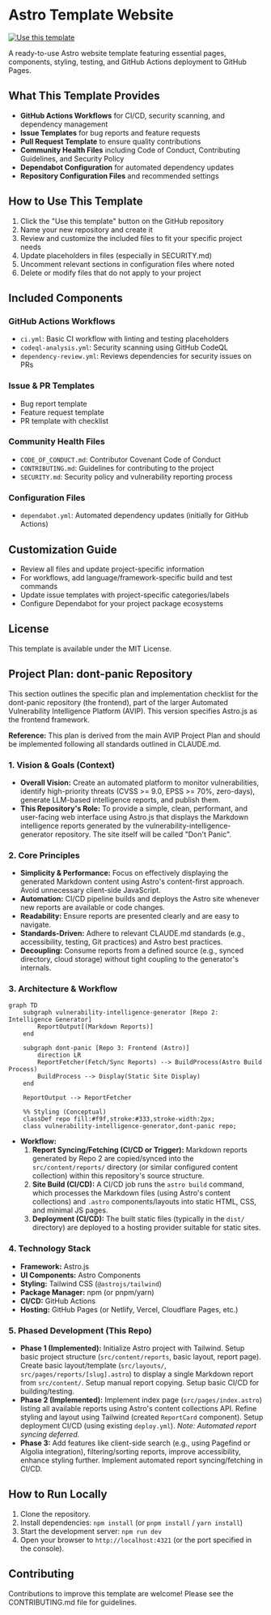 # Astro Template Website

[![Use this template](https://img.shields.io/badge/template-use%20this%20template-blue?logo=github)](https://github.com/williamzujkowski/astro-template-website/generate)

A ready-to-use Astro website template featuring essential pages, components, styling, testing, and GitHub Actions deployment to GitHub Pages.

## What This Template Provides

- **GitHub Actions Workflows** for CI/CD, security scanning, and dependency management
- **Issue Templates** for bug reports and feature requests
- **Pull Request Template** to ensure quality contributions
- **Community Health Files** including Code of Conduct, Contributing Guidelines, and Security Policy
- **Dependabot Configuration** for automated dependency updates
- **Repository Configuration Files** and recommended settings

## How to Use This Template

1. Click the "Use this template" button on the GitHub repository
2. Name your new repository and create it
3. Review and customize the included files to fit your specific project needs
4. Update placeholders in files (especially in SECURITY.md)
5. Uncomment relevant sections in configuration files where noted
6. Delete or modify files that do not apply to your project

## Included Components

### GitHub Actions Workflows

- `ci.yml`: Basic CI workflow with linting and testing placeholders
- `codeql-analysis.yml`: Security scanning using GitHub CodeQL
- `dependency-review.yml`: Reviews dependencies for security issues on PRs

### Issue & PR Templates

- Bug report template
- Feature request template
- PR template with checklist

### Community Health Files

- `CODE_OF_CONDUCT.md`: Contributor Covenant Code of Conduct
- `CONTRIBUTING.md`: Guidelines for contributing to the project
- `SECURITY.md`: Security policy and vulnerability reporting process

### Configuration Files

- `dependabot.yml`: Automated dependency updates (initially for GitHub Actions)

## Customization Guide

- Review all files and update project-specific information
- For workflows, add language/framework-specific build and test commands
- Update issue templates with project-specific categories/labels
- Configure Dependabot for your project package ecosystems

## License

This template is available under the MIT License.

## Project Plan: dont-panic Repository

This section outlines the specific plan and implementation checklist for the dont-panic repository (the frontend), part of the larger Automated Vulnerability Intelligence Platform (AVIP). This version specifies Astro.js as the frontend framework.

**Reference:** This plan is derived from the main AVIP Project Plan and should be implemented following all standards outlined in CLAUDE.md.

### 1. Vision & Goals (Context)

*   **Overall Vision:** Create an automated platform to monitor vulnerabilities, identify high-priority threats (CVSS >= 9.0, EPSS >= 70%, zero-days), generate LLM-based intelligence reports, and publish them.
*   **This Repository's Role:** To provide a simple, clean, performant, and user-facing web interface using Astro.js that displays the Markdown intelligence reports generated by the vulnerability-intelligence-generator repository. The site itself will be called "Don't Panic".

### 2. Core Principles

*   **Simplicity & Performance:** Focus on effectively displaying the generated Markdown content using Astro's content-first approach. Avoid unnecessary client-side JavaScript.
*   **Automation:** CI/CD pipeline builds and deploys the Astro site whenever new reports are available or code changes.
*   **Readability:** Ensure reports are presented clearly and are easy to navigate.
*   **Standards-Driven:** Adhere to relevant CLAUDE.md standards (e.g., accessibility, testing, Git practices) and Astro best practices.
*   **Decoupling:** Consume reports from a defined source (e.g., synced directory, cloud storage) without tight coupling to the generator's internals.

### 3. Architecture & Workflow

```mermaid
graph TD
    subgraph vulnerability-intelligence-generator [Repo 2: Intelligence Generator]
        ReportOutput[(Markdown Reports)]
    end

    subgraph dont-panic [Repo 3: Frontend (Astro)]
        direction LR
        ReportFetcher(Fetch/Sync Reports) --> BuildProcess(Astro Build Process)
        BuildProcess --> Display(Static Site Display)
    end

    ReportOutput --> ReportFetcher

    %% Styling (Conceptual)
    classDef repo fill:#f9f,stroke:#333,stroke-width:2px;
    class vulnerability-intelligence-generator,dont-panic repo;
```

*   **Workflow:**
    1.  **Report Syncing/Fetching (CI/CD or Trigger):** Markdown reports generated by Repo 2 are copied/synced into the `src/content/reports/` directory (or similar configured content collection) within this repository's source structure.
    2.  **Site Build (CI/CD):** A CI/CD job runs the `astro build` command, which processes the Markdown files (using Astro's content collections) and `.astro` components/layouts into static HTML, CSS, and minimal JS pages.
    3.  **Deployment (CI/CD):** The built static files (typically in the `dist/` directory) are deployed to a hosting provider suitable for static sites.

### 4. Technology Stack

*   **Framework:** Astro.js
*   **UI Components:** Astro Components
*   **Styling:** Tailwind CSS (`@astrojs/tailwind`)
*   **Package Manager:** npm (or pnpm/yarn)
*   **CI/CD:** GitHub Actions
*   **Hosting:** GitHub Pages (or Netlify, Vercel, Cloudflare Pages, etc.)

### 5. Phased Development (This Repo)

*   **Phase 1 (Implemented):** Initialize Astro project with Tailwind. Setup basic project structure (`src/content/reports`, basic layout, report page). Create basic layout/template (`src/layouts/`, `src/pages/reports/[slug].astro`) to display a single Markdown report from `src/content/`. Setup manual report copying. Setup basic CI/CD for building/testing.
*   **Phase 2 (Implemented):** Implement index page (`src/pages/index.astro`) listing all available reports using Astro's content collections API. Refine styling and layout using Tailwind (created `ReportCard` component). Setup deployment CI/CD (using existing `deploy.yml`). *Note: Automated report syncing deferred.*
*   **Phase 3:** Add features like client-side search (e.g., using Pagefind or Algolia integration), filtering/sorting reports, improve accessibility, enhance styling further. Implement automated report syncing/fetching in CI/CD.

## How to Run Locally

1.  Clone the repository.
2.  Install dependencies: `npm install` (or `pnpm install` / `yarn install`)
3.  Start the development server: `npm run dev`
4.  Open your browser to `http://localhost:4321` (or the port specified in the console).

## Contributing

Contributions to improve this template are welcome! Please see the CONTRIBUTING.md file for guidelines.
